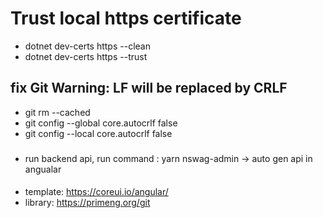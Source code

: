 # Trust local https certificate
* dotnet dev-certs https --clean
* dotnet dev-certs https --trust

## fix Git Warning: LF will be replaced by CRLF
* git rm --cached
* git config --global core.autocrlf false
* git config --local core.autocrlf false

### 
* run backend api, run command : yarn nswag-admin -> auto gen api in angualar

####
* template: https://coreui.io/angular/
* library: https://primeng.org/git